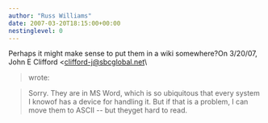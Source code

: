 ```yaml
---
author: "Russ Williams"
date: 2007-03-20T18:15:00+00:00
nestinglevel: 0
---
```

Perhaps it might make sense to put them in a wiki somewhere?On 3/20/07, John E Clifford <[clifford-j@sbcglobal.net](mailto://clifford-j@sbcglobal.net)\
> wrote:

> Sorry. They are in MS Word, which is so ubiquitous that every system I knowof has a device for
> handling it. But if that is a problem, I can move them to ASCII --
 but theyget hard to read.